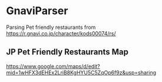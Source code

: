 # GnaviParser

Parsing Pet friendly restaurants from https://r.gnavi.co.jp/character/kods00074/rs/

## JP Pet Friendly Restaurants Map

<https://www.google.com/maps/d/edit?mid=1wHFX3dEHEx2LriB8KgHYU5C5ZqOp6f9z&usp=sharing>
